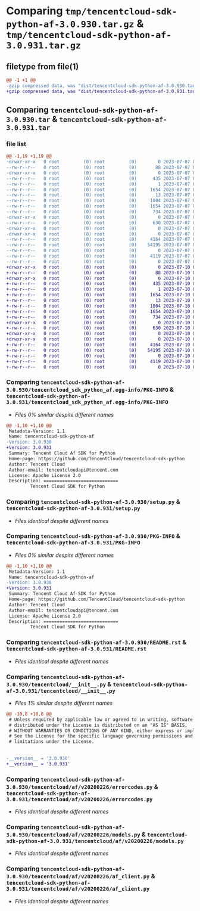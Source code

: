 # Comparing `tmp/tencentcloud-sdk-python-af-3.0.930.tar.gz` & `tmp/tencentcloud-sdk-python-af-3.0.931.tar.gz`

## filetype from file(1)

```diff
@@ -1 +1 @@
-gzip compressed data, was "dist/tencentcloud-sdk-python-af-3.0.930.tar", last modified: Fri Jul  7 00:15:11 2023, max compression
+gzip compressed data, was "dist/tencentcloud-sdk-python-af-3.0.931.tar", last modified: Mon Jul 10 00:28:58 2023, max compression
```

## Comparing `tencentcloud-sdk-python-af-3.0.930.tar` & `tencentcloud-sdk-python-af-3.0.931.tar`

### file list

```diff
@@ -1,19 +1,19 @@
-drwxr-xr-x   0 root         (0) root         (0)        0 2023-07-07 00:15:11.000000 tencentcloud-sdk-python-af-3.0.930/
--rw-r--r--   0 root         (0) root         (0)       88 2023-07-07 00:15:11.000000 tencentcloud-sdk-python-af-3.0.930/setup.cfg
-drwxr-xr-x   0 root         (0) root         (0)        0 2023-07-07 00:15:11.000000 tencentcloud-sdk-python-af-3.0.930/tencentcloud_sdk_python_af.egg-info/
--rw-r--r--   0 root         (0) root         (0)      435 2023-07-07 00:15:11.000000 tencentcloud-sdk-python-af-3.0.930/tencentcloud_sdk_python_af.egg-info/SOURCES.txt
--rw-r--r--   0 root         (0) root         (0)        1 2023-07-07 00:15:11.000000 tencentcloud-sdk-python-af-3.0.930/tencentcloud_sdk_python_af.egg-info/dependency_links.txt
--rw-r--r--   0 root         (0) root         (0)     1654 2023-07-07 00:15:11.000000 tencentcloud-sdk-python-af-3.0.930/tencentcloud_sdk_python_af.egg-info/PKG-INFO
--rw-r--r--   0 root         (0) root         (0)       13 2023-07-07 00:15:11.000000 tencentcloud-sdk-python-af-3.0.930/tencentcloud_sdk_python_af.egg-info/top_level.txt
--rw-r--r--   0 root         (0) root         (0)     1004 2023-07-07 00:15:11.000000 tencentcloud-sdk-python-af-3.0.930/setup.py
--rw-r--r--   0 root         (0) root         (0)     1654 2023-07-07 00:15:11.000000 tencentcloud-sdk-python-af-3.0.930/PKG-INFO
--rw-r--r--   0 root         (0) root         (0)      734 2023-07-07 00:15:11.000000 tencentcloud-sdk-python-af-3.0.930/README.rst
-drwxr-xr-x   0 root         (0) root         (0)        0 2023-07-07 00:15:11.000000 tencentcloud-sdk-python-af-3.0.930/tencentcloud/
--rw-r--r--   0 root         (0) root         (0)      630 2023-07-07 00:15:11.000000 tencentcloud-sdk-python-af-3.0.930/tencentcloud/__init__.py
-drwxr-xr-x   0 root         (0) root         (0)        0 2023-07-07 00:15:11.000000 tencentcloud-sdk-python-af-3.0.930/tencentcloud/af/
-drwxr-xr-x   0 root         (0) root         (0)        0 2023-07-07 00:15:11.000000 tencentcloud-sdk-python-af-3.0.930/tencentcloud/af/v20200226/
--rw-r--r--   0 root         (0) root         (0)     4164 2023-07-07 00:15:11.000000 tencentcloud-sdk-python-af-3.0.930/tencentcloud/af/v20200226/errorcodes.py
--rw-r--r--   0 root         (0) root         (0)    54195 2023-07-07 00:15:11.000000 tencentcloud-sdk-python-af-3.0.930/tencentcloud/af/v20200226/models.py
--rw-r--r--   0 root         (0) root         (0)        0 2023-07-07 00:15:11.000000 tencentcloud-sdk-python-af-3.0.930/tencentcloud/af/v20200226/__init__.py
--rw-r--r--   0 root         (0) root         (0)     4119 2023-07-07 00:15:11.000000 tencentcloud-sdk-python-af-3.0.930/tencentcloud/af/v20200226/af_client.py
--rw-r--r--   0 root         (0) root         (0)        0 2023-07-07 00:15:11.000000 tencentcloud-sdk-python-af-3.0.930/tencentcloud/af/__init__.py
+drwxr-xr-x   0 root         (0) root         (0)        0 2023-07-10 00:28:58.000000 tencentcloud-sdk-python-af-3.0.931/
+-rw-r--r--   0 root         (0) root         (0)       88 2023-07-10 00:28:58.000000 tencentcloud-sdk-python-af-3.0.931/setup.cfg
+drwxr-xr-x   0 root         (0) root         (0)        0 2023-07-10 00:28:58.000000 tencentcloud-sdk-python-af-3.0.931/tencentcloud_sdk_python_af.egg-info/
+-rw-r--r--   0 root         (0) root         (0)      435 2023-07-10 00:28:58.000000 tencentcloud-sdk-python-af-3.0.931/tencentcloud_sdk_python_af.egg-info/SOURCES.txt
+-rw-r--r--   0 root         (0) root         (0)        1 2023-07-10 00:28:58.000000 tencentcloud-sdk-python-af-3.0.931/tencentcloud_sdk_python_af.egg-info/dependency_links.txt
+-rw-r--r--   0 root         (0) root         (0)     1654 2023-07-10 00:28:58.000000 tencentcloud-sdk-python-af-3.0.931/tencentcloud_sdk_python_af.egg-info/PKG-INFO
+-rw-r--r--   0 root         (0) root         (0)       13 2023-07-10 00:28:58.000000 tencentcloud-sdk-python-af-3.0.931/tencentcloud_sdk_python_af.egg-info/top_level.txt
+-rw-r--r--   0 root         (0) root         (0)     1004 2023-07-10 00:28:58.000000 tencentcloud-sdk-python-af-3.0.931/setup.py
+-rw-r--r--   0 root         (0) root         (0)     1654 2023-07-10 00:28:58.000000 tencentcloud-sdk-python-af-3.0.931/PKG-INFO
+-rw-r--r--   0 root         (0) root         (0)      734 2023-07-10 00:28:58.000000 tencentcloud-sdk-python-af-3.0.931/README.rst
+drwxr-xr-x   0 root         (0) root         (0)        0 2023-07-10 00:28:58.000000 tencentcloud-sdk-python-af-3.0.931/tencentcloud/
+-rw-r--r--   0 root         (0) root         (0)      630 2023-07-10 00:28:58.000000 tencentcloud-sdk-python-af-3.0.931/tencentcloud/__init__.py
+drwxr-xr-x   0 root         (0) root         (0)        0 2023-07-10 00:28:58.000000 tencentcloud-sdk-python-af-3.0.931/tencentcloud/af/
+drwxr-xr-x   0 root         (0) root         (0)        0 2023-07-10 00:28:58.000000 tencentcloud-sdk-python-af-3.0.931/tencentcloud/af/v20200226/
+-rw-r--r--   0 root         (0) root         (0)     4164 2023-07-10 00:28:58.000000 tencentcloud-sdk-python-af-3.0.931/tencentcloud/af/v20200226/errorcodes.py
+-rw-r--r--   0 root         (0) root         (0)    54195 2023-07-10 00:28:58.000000 tencentcloud-sdk-python-af-3.0.931/tencentcloud/af/v20200226/models.py
+-rw-r--r--   0 root         (0) root         (0)        0 2023-07-10 00:28:58.000000 tencentcloud-sdk-python-af-3.0.931/tencentcloud/af/v20200226/__init__.py
+-rw-r--r--   0 root         (0) root         (0)     4119 2023-07-10 00:28:58.000000 tencentcloud-sdk-python-af-3.0.931/tencentcloud/af/v20200226/af_client.py
+-rw-r--r--   0 root         (0) root         (0)        0 2023-07-10 00:28:58.000000 tencentcloud-sdk-python-af-3.0.931/tencentcloud/af/__init__.py
```

### Comparing `tencentcloud-sdk-python-af-3.0.930/tencentcloud_sdk_python_af.egg-info/PKG-INFO` & `tencentcloud-sdk-python-af-3.0.931/tencentcloud_sdk_python_af.egg-info/PKG-INFO`

 * *Files 0% similar despite different names*

```diff
@@ -1,10 +1,10 @@
 Metadata-Version: 1.1
 Name: tencentcloud-sdk-python-af
-Version: 3.0.930
+Version: 3.0.931
 Summary: Tencent Cloud Af SDK for Python
 Home-page: https://github.com/TencentCloud/tencentcloud-sdk-python
 Author: Tencent Cloud
 Author-email: tencentcloudapi@tencent.com
 License: Apache License 2.0
 Description: ============================
         Tencent Cloud SDK for Python
```

### Comparing `tencentcloud-sdk-python-af-3.0.930/setup.py` & `tencentcloud-sdk-python-af-3.0.931/setup.py`

 * *Files identical despite different names*

### Comparing `tencentcloud-sdk-python-af-3.0.930/PKG-INFO` & `tencentcloud-sdk-python-af-3.0.931/PKG-INFO`

 * *Files 0% similar despite different names*

```diff
@@ -1,10 +1,10 @@
 Metadata-Version: 1.1
 Name: tencentcloud-sdk-python-af
-Version: 3.0.930
+Version: 3.0.931
 Summary: Tencent Cloud Af SDK for Python
 Home-page: https://github.com/TencentCloud/tencentcloud-sdk-python
 Author: Tencent Cloud
 Author-email: tencentcloudapi@tencent.com
 License: Apache License 2.0
 Description: ============================
         Tencent Cloud SDK for Python
```

### Comparing `tencentcloud-sdk-python-af-3.0.930/README.rst` & `tencentcloud-sdk-python-af-3.0.931/README.rst`

 * *Files identical despite different names*

### Comparing `tencentcloud-sdk-python-af-3.0.930/tencentcloud/__init__.py` & `tencentcloud-sdk-python-af-3.0.931/tencentcloud/__init__.py`

 * *Files 1% similar despite different names*

```diff
@@ -10,8 +10,8 @@
 # Unless required by applicable law or agreed to in writing, software
 # distributed under the License is distributed on an "AS IS" BASIS,
 # WITHOUT WARRANTIES OR CONDITIONS OF ANY KIND, either express or implied.
 # See the License for the specific language governing permissions and
 # limitations under the License.
 
 
-__version__ = '3.0.930'
+__version__ = '3.0.931'
```

### Comparing `tencentcloud-sdk-python-af-3.0.930/tencentcloud/af/v20200226/errorcodes.py` & `tencentcloud-sdk-python-af-3.0.931/tencentcloud/af/v20200226/errorcodes.py`

 * *Files identical despite different names*

### Comparing `tencentcloud-sdk-python-af-3.0.930/tencentcloud/af/v20200226/models.py` & `tencentcloud-sdk-python-af-3.0.931/tencentcloud/af/v20200226/models.py`

 * *Files identical despite different names*

### Comparing `tencentcloud-sdk-python-af-3.0.930/tencentcloud/af/v20200226/af_client.py` & `tencentcloud-sdk-python-af-3.0.931/tencentcloud/af/v20200226/af_client.py`

 * *Files identical despite different names*

